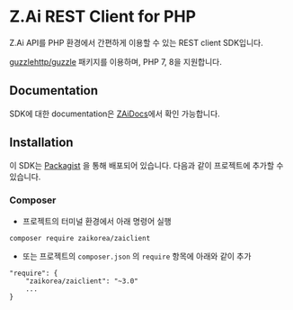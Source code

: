 # Z.Ai REST Client for PHP

Z.Ai API를 PHP 환경에서 간편하게 이용할 수 있는 REST client SDK입니다.

[guzzlehttp/guzzle](https://github.com/guzzle/guzzle) 패키지를 이용하며, PHP 7, 8을 지원합니다.

## Documentation
SDK에 대한 documentation은 [ZAiDocs](https://docs.zaikorea.org/collector/php)에서 확인 가능합니다.

## Installation

이 SDK는 [Packagist](https://packagist.org/) 을 통해 배포되어 있습니다. 다음과 같이 프로젝트에 추가할 수 있습니다.

### Composer

- 프로젝트의 터미널 환경에서 아래 명령어 실행
```
composer require zaikorea/zaiclient
```

- 또는 프로젝트의 `composer.json` 의 `require` 항목에 아래와 같이 추가
```
"require": {
    "zaikorea/zaiclient": "~3.0"
    ...
}
```
